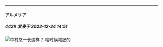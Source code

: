 

*****

####  アルメリア  
##### 442#       发表于 2022-12-24 14:51

<img src="https://static.saraba1st.com/image/smiley/face2017/037.png" referrerpolicy="no-referrer">中村悠一长这样？ 啥时候减肥的

